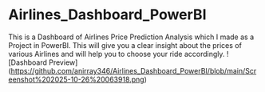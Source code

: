 # Airlines_Dashboard_PowerBI
This is a Dashboard of Airlines Price Prediction Analysis which I made as a Project in PowerBI. This will give you a clear insight about the prices of various Airlines and will help you to choose your ride accordingly.
![Dashboard Preview] (https://github.com/anirray346/Airlines_Dashboard_PowerBI/blob/main/Screenshot%202025-10-26%20063918.png)
